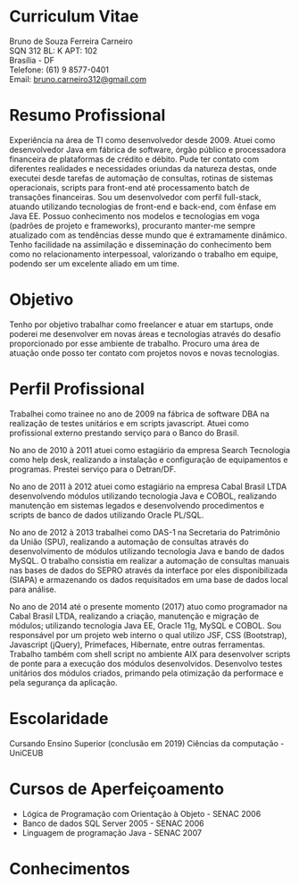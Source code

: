 # Curriculum Vitae

Bruno de Souza Ferreira Carneiro<br/>
SQN 312 BL: K APT: 102<br/>
Brasília - DF<br/>
Telefone: (61) 9 8577-0401<br/>
Email: bruno.carneiro312@gmail.com<br/>

# Resumo Profissional

Experiência na área de TI como desenvolvedor desde 2009.
Atuei como desenvolvedor Java em fábrica de software, órgão público e processadora financeira de plataformas de crédito e débito.
Pude ter contato com diferentes realidades e necessidades oriundas da natureza destas, onde executei desde tarefas de automação de consultas, rotinas de sistemas operacionais, scripts para front-end até processamento batch de transações financeiras.
Sou um desenvolvedor com perfil full-stack, atuando utilizando tecnologias de front-end e back-end, com ênfase em Java EE.
Possuo conhecimento nos modelos e tecnologias em voga (padrões de projeto e frameworks), procuranto manter-me sempre atualizado com as tendências desse mundo que é extramamente dinâmico.
Tenho facilidade na assimilação e disseminação do conhecimento bem como no relacionamento interpessoal, valorizando o trabalho em equipe, podendo ser um excelente aliado em um time.

# Objetivo

Tenho por objetivo trabalhar como freelancer e atuar em startups, onde poderei me desenvolver em novas áreas e tecnologias através do desafio proporcionado por esse ambiente de trabalho.
Procuro uma área de atuação onde posso ter contato com projetos novos e novas tecnologias.

# Perfil Profissional

Trabalhei como trainee no ano de 2009 na fábrica de software DBA na realização de testes unitários e em scripts javascript. Atuei como profissional externo prestando serviço para o Banco do Brasil. 

No ano de 2010 à 2011 atuei como estagiário da empresa Search Tecnologia como help desk, realizando a instalação e configuração de equipamentos e programas. Prestei serviço para o Detran/DF.

No ano de 2011 à 2012 atuei como estagiário na empresa Cabal Brasil LTDA desenvolvendo módulos utilizando tecnologia Java e COBOL, realizando manutenção em sistemas legados e desenvolvendo procedimentos e scripts de banco de dados utilizando Oracle PL/SQL.

No ano de 2012 à 2013 trabalhei como DAS-1 na Secretaria do Patrimônio da União (SPU), realizando a automação de consultas através do desenvolvimento de módulos utilizando tecnologia Java e bando de dados MySQL. O trabalho consistia em realizar a automação de consultas manuais nas bases de dados do SEPRO através da interface por eles disponibilizada (SIAPA) e armazenando os dados requisitados em uma base de dados local para análise.

No ano de 2014 até o presente momento (2017) atuo como programador na Cabal Brasil LTDA, realizando a criação, manutenção e migração de módulos; utilizando tecnologia Java EE, Oracle 11g, MySQL e COBOL.
Sou responsável por um projeto web interno o qual utilizo JSF, CSS (Bootstrap), Javascript (jQuery), Primefaces, Hibernate, entre outras ferramentas.
Trabalho também com shell script no ambiente AIX para desenvolver scripts de ponte para a execução dos módulos desenvolvidos.
Desenvolvo testes unitários dos módulos criados, primando pela otimização da performace e pela segurança da aplicação.

# Escolaridade

Cursando Ensino Superior (conclusão em 2019)
Ciências da computação - UniCEUB

# Cursos de Aperfeiçoamento

- Lógica de Programação com Orientação à Objeto - SENAC 2006
- Banco de dados SQL Server 2005 - SENAC 2006
- Linguagem de programação Java - SENAC 2007

# Conhecimentos
